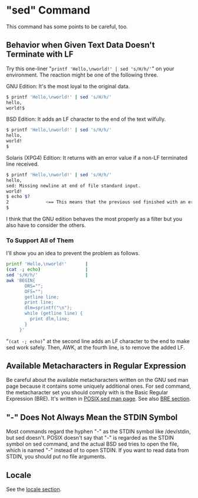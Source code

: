 # "sed" Command

This command has some points to be careful, too.

## Behavior when Given Text Data Doesn't Terminate with LF

Try this one-liner "`printf 'Hello,\nworld!' | sed 's/H/h/'`" on your environment. The reaction might be one of the following three.

GNU Edition: It's the most loyal to the original data.
```sh
$ printf 'Hello,\nworld!' | sed 's/H/h/'
hello,
world!$ 
```

BSD Edition: It adds an LF character to the end of the text wilfully.
```sh
$ printf 'Hello,\nworld!' | sed 's/H/h/'
hello,
world!
$ 
```

Solaris (XPG4) Edition: It returns with an error value if a non-LF terminated line received.
```sh
$ printf 'Hello,\nworld!' | sed 's/H/h/'
hello,
sed: Missing newline at end of file standard input.
world!
$ echo $?
2              <== This means that the previous sed finished with an error.
$ 
```

I think that the GNU edition behaves the most properly as a filter but you also have to consider the others.

### To Support All of Them

I'll show you an idea to prevent the problem as follows.

```sh
printf 'Hello,\nworld!'       |
(cat -; echo)                 |
sed 's/H/h/'                  |
awk 'BEGIN{
       ORS="";
       OFS="";
       getline line;
       print line;
       dlm=sprintf("\n");
       while (getline line) {
         print dlm,line;
       }
     }'
```

"`(cat -; echo)`" at the second line adds an LF character to the end to make sed work safely. Then, AWK, at the fourth line, is to remove the added LF.

## Available Metacharacters in Regular Expression

Be careful about the available metacharacters written on the GNU sed man page because it contains some uniquely additional ones. For sed command, the metacharacter set you should comply with is the Basic Regular Expression (BRE). It's written in [POSIX sed man page](http://pubs.opengroup.org/onlinepubs/9699919799/utilities/sed.html). See also [BRE section](../2/11_BRE.md).

## "-" Does Not Always Mean the STDIN Symbol

Most commands regard the hyphen "-" as the STDIN symbol like /dev/stdin, but sed doesn't. POSIX doesn't say that "-" is regarded as the STDIN symbol on sed command, and the actual BSD sed tries to open the file, which is named "-" instead of to open STDIN. If you want to read data from STDIN, you should put no file arguments.

## Locale

See the [locale section](../1/locale.md).
